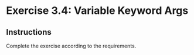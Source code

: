 # Exercise 3.4: Variable Keyword Args

## Instructions

Complete the exercise according to the requirements.
